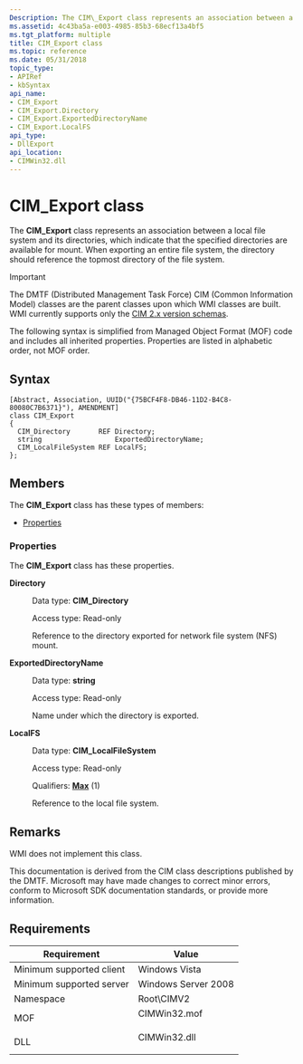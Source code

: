 ```yaml
---
Description: The CIM\_Export class represents an association between a local file system and its directories, which indicate that the specified directories are available for mount.
ms.assetid: 4c43ba5a-e003-4985-85b3-68ecf13a4bf5
ms.tgt_platform: multiple
title: CIM_Export class
ms.topic: reference
ms.date: 05/31/2018
topic_type: 
- APIRef
- kbSyntax
api_name: 
- CIM_Export
- CIM_Export.Directory
- CIM_Export.ExportedDirectoryName
- CIM_Export.LocalFS
api_type: 
- DllExport
api_location: 
- CIMWin32.dll
---
```


# CIM\_Export class

The **CIM\_Export** class represents an association between a local file system and its directories, which indicate that the specified directories are available for mount. When exporting an entire file system, the directory should reference the topmost directory of the file system.

> [!IMPORTANT]
> The DMTF (Distributed Management Task Force) CIM (Common Information Model) classes are the parent classes upon which WMI classes are built. WMI currently supports only the [CIM 2.x version schemas](https://dmtf.org/standards/cim/schemas).

 

The following syntax is simplified from Managed Object Format (MOF) code and includes all inherited properties. Properties are listed in alphabetic order, not MOF order.

## Syntax

``` syntax
[Abstract, Association, UUID("{75BCF4F8-DB46-11D2-B4C8-80080C7B6371}"), AMENDMENT]
class CIM_Export
{
  CIM_Directory       REF Directory;
  string                  ExportedDirectoryName;
  CIM_LocalFileSystem REF LocalFS;
};
```

## Members

The **CIM\_Export** class has these types of members:

-   [Properties](#properties)

### Properties

The **CIM\_Export** class has these properties.

<dl> <dt>

**Directory**
</dt> <dd> <dl> <dt>

Data type: **CIM\_Directory**
</dt> <dt>

Access type: Read-only
</dt> </dl>

Reference to the directory exported for network file system (NFS) mount.

</dd> <dt>

**ExportedDirectoryName**
</dt> <dd> <dl> <dt>

Data type: **string**
</dt> <dt>

Access type: Read-only
</dt> </dl>

Name under which the directory is exported.

</dd> <dt>

**LocalFS**
</dt> <dd> <dl> <dt>

Data type: **CIM\_LocalFileSystem**
</dt> <dt>

Access type: Read-only
</dt> <dt>

Qualifiers: [**Max**](/windows/desktop/WmiSdk/standard-qualifiers) (1)
</dt> </dl>

Reference to the local file system.

</dd> </dl>

## Remarks

WMI does not implement this class.

This documentation is derived from the CIM class descriptions published by the DMTF. Microsoft may have made changes to correct minor errors, conform to Microsoft SDK documentation standards, or provide more information.

## Requirements



| Requirement | Value |
|-------------------------------------|-----------------------------------------------------------------------------------------|
| Minimum supported client<br/> | Windows Vista<br/>                                                                |
| Minimum supported server<br/> | Windows Server 2008<br/>                                                          |
| Namespace<br/>                | Root\\CIMV2<br/>                                                                  |
| MOF<br/>                      | <dl> <dt>CIMWin32.mof</dt> </dl> |
| DLL<br/>                      | <dl> <dt>CIMWin32.dll</dt> </dl> |



 

